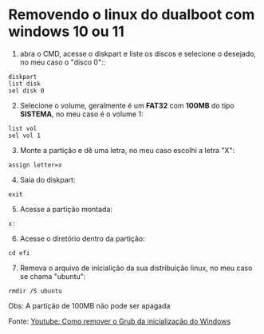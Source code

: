 # Removendo o linux do dualboot com windows 10 ou 11


1. abra o CMD, acesse o diskpart e liste os discos e selecione o desejado,  no meu caso o "disco 0"::
```	
diskpart
list disk
sel disk 0
```
2. Selecione o volume, geralmente é um **FAT32** com **100MB** do tipo **SISTEMA**, no meu caso é o volume 1:
```
list vol
sel vol 1
```
3. Monte a partição e dê uma letra, no meu caso escolhi a letra "X":
```
assign letter=x
```
4. Saia do diskpart:
```
exit
``` 
5. Acesse a partição montada:
``` 
x:
```
6. Acesse o diretório dentro da partição:
```
cd efi
```
7. Remova o arquivo de inicialição da sua distribuição linux, no meu caso se chama "ubuntu":
```
rmdir /S ubuntu
```

Obs: A partição de 100MB não pode ser apagada

Fonte: [Youtube: Como remover o Grub da inicialização do Windows](https://www.youtube.com/watch?v=agbQx9XQmMo)